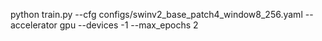  python train.py --cfg configs/swinv2_base_patch4_window8_256.yaml --accelerator gpu --devices -1 --max_epochs 2
